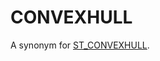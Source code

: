 # CONVEXHULL

A synonym for [ST_CONVEXHULL](/sql-statements-structure/geographic-geometric-features/geometry-constructors/st_convexhull/).